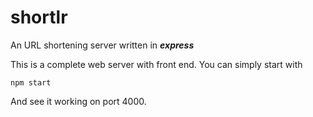 # shortlr

An URL shortening server written in **_express_**

This is a complete web server with front end. You can simply start with  

```
npm start
```

And see it working on port 4000. 
